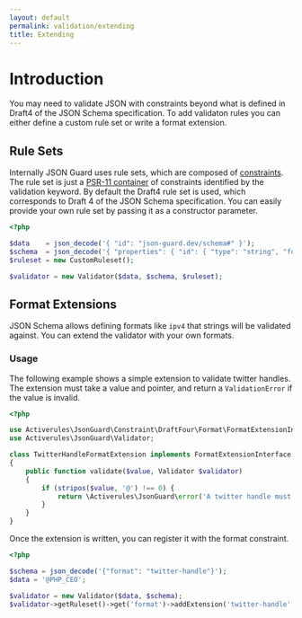 ```yaml
---
layout: default
permalink: validation/extending
title: Extending
---
```


# Introduction

You may need to validate JSON with constraints beyond what is defined in Draft4 of the JSON Schema specification.  To add validaton rules you can either define a custom rule set or write a format extension.

## Rule Sets

Internally JSON Guard uses rule sets, which are composed of [constraints](https://github.com/thephpleague/json-guard/blob/master/src/ConstraintInterface.php).  The rule set is just a [PSR-11 container](https://github.com/php-fig/fig-standards/blob/master/accepted/PSR-11-container.md) of constraints identified by the validation keyword.  By default the Draft4 rule set is used, which corresponds to Draft 4 of the JSON Schema specification.  You can easily provide your own rule set by passing it as a constructor parameter.

```php
<?php

$data    = json_decode('{ "id": "json-guard.dev/schema#" }');
$schema  = json_decode('{ "properties": { "id": { "type": "string", "format": "uri" } } }');
$ruleset = new CustomRuleset();

$validator = new Validator($data, $schema, $ruleset);
```

## Format Extensions

JSON Schema allows defining formats like `ipv4` that strings will be validated against.  You can extend the validator with your own formats.

### Usage

The following example shows a simple extension to validate twitter handles.  The extension must take a value and pointer, and return a `ValidationError` if the value is invalid.

```php
<?php

use Activerules\JsonGuard\Constraint\DraftFour\Format\FormatExtensionInterface;
use Activerules\JsonGuard\Validator;

class TwitterHandleFormatExtension implements FormatExtensionInterface
{
    public function validate($value, Validator $validator)
    {
        if (stripos($value, '@') !== 0) {
            return \Activerules\JsonGuard\error('A twitter handle must start with "@"', $validator);
        }
    }
}
```

Once the extension is written, you can register it with the format constraint.

```php
<?php

$schema = json_decode('{"format": "twitter-handle"}');
$data = '@PHP_CEO';

$validator = new Validator($data, $schema);
$validator->getRuleset()->get('format')->addExtension('twitter-handle', new TwitterHandleFormatExtension());
```
